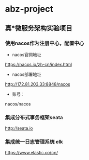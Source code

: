 # abz-project

## 真*微服务架构实验项目


### 使用nacos作为注册中心，配置中心
- nacos官网地址

https://nacos.io/zh-cn/index.html

- nacos部署地址

http://172.81.203.33:8848/nacos

- 账号：

nacos/nacos

### 集成分布式事务框架seata
http://seata.io

### 集成统一日志管理系统 elk

https://www.elastic.co/cn/


